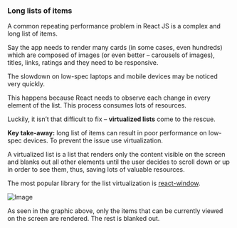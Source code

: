 ### Long lists of items

A common repeating performance problem in React JS is a complex and long list of items.

Say the app needs to render many cards (in some cases, even hundreds) which are composed of images (or even better – carousels of images), titles, links, ratings and they need to be responsive. 

The slowdown on low-spec laptops and mobile devices may be noticed very quickly. 

This happens because React needs to observe each change in every element of the list. This process consumes lots of resources. 

Luckily, it isn’t that difficult to fix – **virtualized lists** come to the rescue. 

**Key take-away:** long list of items can result in poor performance on low-spec devices. To prevent the issue use virtualization.

A virtualized list is a list that renders only the content visible on the screen and blanks out all other elements until the user decides to scroll down or up in order to see them, thus, saving lots of valuable resources. 

The most popular library for the list virtualization is [react-window](https://github.com/bvaughn/react-window).

![Image](https://global-uploads.webflow.com/622fa4d65a5fab0c3465af07/627938c3c5ead274ae6626b9_react-js-problems-lists.jpeg)

As seen in the graphic above, only the items that can be currently viewed on the screen are rendered. The rest is blanked out.